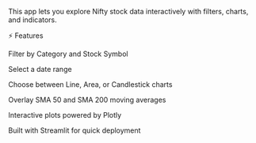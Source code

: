 This app lets you explore Nifty stock data interactively with filters, charts, and indicators.

⚡ Features

Filter by Category and Stock Symbol

Select a date range

Choose between Line, Area, or Candlestick charts

Overlay SMA 50 and SMA 200 moving averages

Interactive plots powered by Plotly

Built with Streamlit for quick deployment

